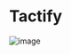 # Tactify
![image](https://github.com/tacta-io/Tactify/assets/92725881/b34d50d6-a1af-4649-acf0-8b6a8bce8f3e)
